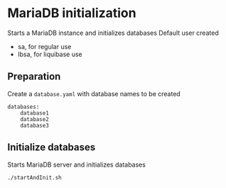 # MariaDB initialization
Starts a MariaDB instance and initializes databases
Default user created
* sa, for regular use
* lbsa, for liquibase use

## Preparation
Create a ``database.yaml`` with database names to be created
```
databases:
    database1
    database2
    database3
```

## Initialize databases
Starts MariaDB server and initializes databases

```
./startAndInit.sh
```